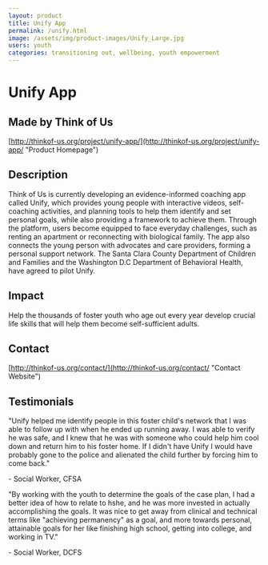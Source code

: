 ```yaml
---
layout: product
title: Unify App
permalink: /unify.html
image: /assets/img/product-images/Unify_Large.jpg
users: youth
categories: transitioning out, wellbeing, youth empowerment
---
```

# Unify App

## Made by Think of Us

[http://thinkof-us.org/project/unify-app/](http://thinkof-us.org/project/unify-app/ "Product Homepage")

## Description

Think of Us is currently developing an evidence-informed coaching app called Unify, which provides young people with interactive videos, self-coaching activities, and planning tools to help them identify and set personal goals, while also providing a framework to achieve them. Through the platform, users become equipped to face everyday challenges, such as renting an apartment or reconnecting with biological family. The app also connects the young person with advocates and care providers, forming a personal support network. The Santa Clara County Department of Children and Families and the Washington D.C Department of Behavioral Health, have agreed to pilot Unify.

## Impact

Help the thousands of foster youth who age out every year develop crucial life skills that will help them become self-sufficient adults.

## Contact
[http://thinkof-us.org/contact/](http://thinkof-us.org/contact/ "Contact Website")

## Testimonials

"Unify helped me identify people in this foster child's network that I was able to follow up with when he ended up running away. I was able to verify he was safe, and I knew that he was with someone who could help him cool down and return him to his foster home. If I didn't have Unify I would have probably gone to the police and alienated the child further by forcing him to come back."

\- Social Worker, CFSA

"By working with the youth to determine the goals of the case plan, I had a better idea of how to relate to hshe, and he was more invested in actually accomplishing the goals. It was nice to get away from clinical and technical terms like "achieving permanency" as a goal, and more towards personal, attainable goals for her like finishing high school, getting into college, and working in TV."

\- Social Worker, DCFS
